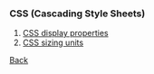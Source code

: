 ### CSS (Cascading Style Sheets)

1. [CSS display properties](display-properties/README.md)
2. [CSS sizing units](units/README.md)

[Back](../../tree/master/)
